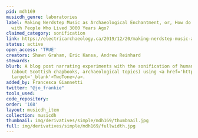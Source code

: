 ```yaml
---
pid: mdh169
musicdh_genre: laboratories
label: Making Nerdstep Music as Archaeological Enchantment, or, How do you Connect
  with People Who Lived 3000 Years Ago?
claimed_category: sonification
link: https://electricarchaeology.ca/2019/12/20/making-nerdstep-music-as-archaeological-enchantment-or-how-do-you-connect-with-people-who-lived-3000-years-ago/
status: active
open_access: 'TRUE'
creators: Shawn Graham, Eric Kansa, Andrew Reinhard
stewards: 
blurb: A blog post narrating experiments with the sonification of humanities data
  (about Scottish chapbooks, archaeological topics) using <a href='https://twotone.io/'
  target='_blank'>TwoTone</a>.
added_by: Francesca Giannetti
twitter: "@jo_frankie"
tools_used: 
code_repository: 
order: '168'
layout: musicdh_item
collection: musicdh
thumbnail: img/derivatives/simple/mdh169/thumbnail.jpg
full: img/derivatives/simple/mdh169/fullwidth.jpg
---
```


